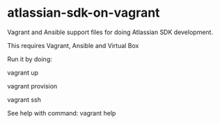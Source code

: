 # atlassian-sdk-on-vagrant
Vagrant and Ansible support files for doing Atlassian SDK development.

This requires Vagrant, Ansible and Virtual Box

Run it by doing:

vagrant up

vagrant provision

vagrant ssh

See help with command: vagrant help
